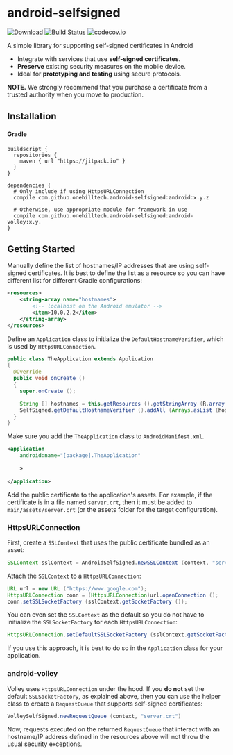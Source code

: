 android-selfsigned
==================

[![Download](https://jitpack.io/v/onehilltech/android-selfsigned.svg)](https://jitpack.io/#onehilltech/android-selfsigned)
[![Build Status](https://travis-ci.org/onehilltech/android-selfsigned.svg)](https://travis-ci.org/onehilltech/android-selfsigned)
[![codecov.io](http://codecov.io/github/onehilltech/android-selfsigned/coverage.svg?branch=master)](http://codecov.io/github/onehilltech/android-selfsigned?branch=master)

A simple library for supporting self-signed certificates in Android

* Integrate with services that use **self-signed certificates**.
* **Preserve** existing security measures on the mobile device.
* Ideal for **prototyping and testing** using secure protocols.

**NOTE.** We strongly recommend that you purchase a certificate from a trusted authority 
when you move to production.

## Installation

#### Gradle

```
buildscript {
  repositories {
    maven { url "https://jitpack.io" }
  }
}

dependencies {
  # Only include if using HttpsURLConnection
  compile com.github.onehilltech.android-selfsigned:android:x.y.z
  
  # Otherwise, use appropriate module for framework in use
  compile com.github.onehilltech.android-selfsigned:android-volley:x.y.
}
```

## Getting Started

Manually define the list of hostnames/IP addresses that are using self-signed 
certificates. It is best to define the list as a resource so you can have
different list for different Gradle configurations:

```xml
<resources>
    <string-array name="hostnames">
        <!-- localhost on the Android emulator -->
        <item>10.0.2.2</item>
    </string-array>
</resources>
```

Define an `Application` class to initialize the `DefaultHostnameVerifier`, 
which is used by `HttpsURLConnection`.

```java
public class TheApplication extends Application 
{
  @Override
  public void onCreate ()
  {
    super.onCreate ();

    String [] hostnames = this.getResources ().getStringArray (R.array.hostnames);
    SelfSigned.getDefaultHostnameVerifier ().addAll (Arrays.asList (hostnames));
  }
}
```

Make sure you add the `TheApplication` class to `AndroidManifest.xml`.

```xml
<application
    android:name="[package].TheApplication"
    
    >
    
</application>
```

Add the public certificate to the application's assets. For example, if
the certificate is in a file named `server.crt`, then it must be added
to `main/assets/server.crt` (or the assets folder for the target configuration).

### HttpsURLConnection

First, create a `SSLContext` that uses the public certificate bundled as an
asset:

```java
SSLContext sslContext = AndroidSelfSigned.newSSLContext (context, "server.crt");
```

Attach the `SSLContext` to a `HttpsURLConnection`:

```java
URL url = new URL ("https://www.google.com");
HttpsURLConnection conn = (HttpsURLConnection)url.openConnection ();
conn.setSSLSocketFactory (sslContext.getSocketFactory ());
```

You can even set the `SSLContext` as the default so you do not have to initialize
the `SSLSocketFactory` for each `HttpsURLConnection`:

```java
HttpsURLConnection.setDefaultSSLSocketFactory (sslContext.getSocketFactory ());
```

If you use this approach, it is best to do so in the `Application` class for
your application.

### android-volley

Volley uses `HttpsURLConnection` under the hood. If you **do not** set the 
default `SSLSocketFactory`, as explained above, then you can use the helper 
class to create a `RequestQueue` that supports self-signed certificates:

```java
VolleySelfSigned.newRequestQueue (context, "server.crt")
```

Now, requests executed on the returned `RequestQueue` that interact with an 
hostname/IP address defined in the resources above will not throw the usual 
security exceptions.
